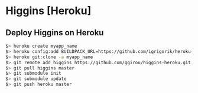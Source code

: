 Higgins [Heroku]
================

## Deploy Higgins on Heroku
```bash
$> heroku create myapp_name
$> heroku config:add BUILDPACK_URL=https://github.com/igrigorik/heroku-buildpack-dart.git -a myapp_name
$> heroku git:clone -a myapp_name
$> git remote add higgins https://github.com/ggirou/higgins-heroku.git
$> git pull higgins master
$> git submodule init
$> git submodule update
$> git push heroku master
```
